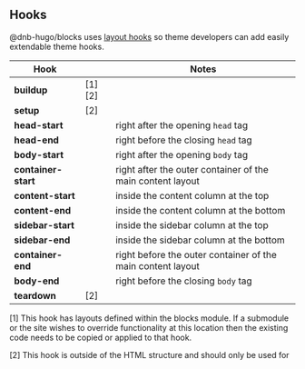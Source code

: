## Hooks

@dnb-hugo/blocks uses [layout hooks](https://github.com/dnb-hugo/hooks) so theme developers can add easily extendable theme hooks. 

| Hook |  | Notes |
| --- | --- | --- |
| **buildup** | [1][2] |  |
| **setup** | [2] |  |
| **head-start** |  | right after the opening `head` tag |
| **head-end** |  | right before the closing `head` tag |
| **body-start** |  | right after the opening `body` tag |
| **container-start** |  | right after the outer container of the main content layout |
| **content-start** |  | inside the content column at the top |
| **content-end** |  | inside the content column at the bottom |
| **sidebar-start** |  | inside the sidebar column at the top |
| **sidebar-end** |  | inside the sidebar column at the bottom |
| **container-end** |  | right before the outer container of the main content layout |
| **body-end** |  | right before the closing `body` tag |
| **teardown** | [2] |  |

[1] This hook has layouts defined within the blocks module. If a submodule or the site wishes to override functionality at this location then the existing code needs to be copied or applied to that hook.

[2] This hook is outside of the HTML structure and should only be used for 
